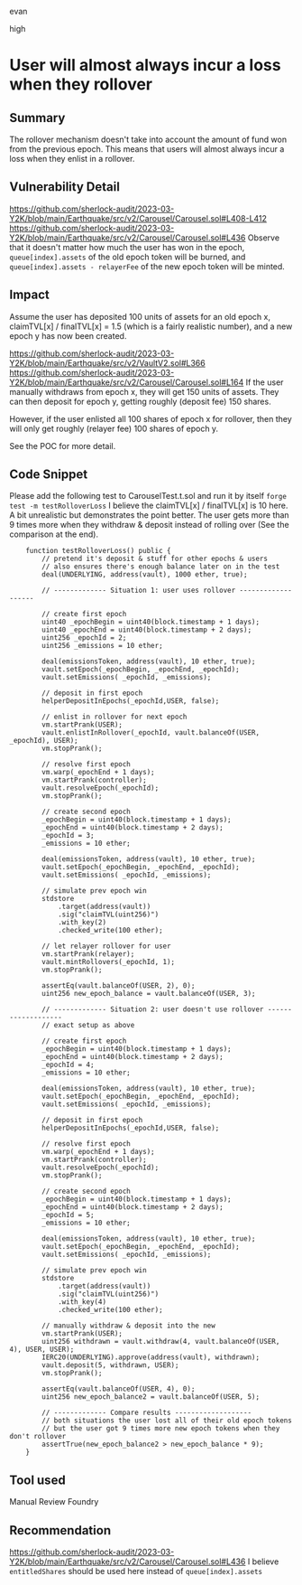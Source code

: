 evan

high

# User will almost always incur a loss when they rollover

## Summary
The rollover mechanism doesn't take into account the amount of fund won from the previous epoch. This means that users will almost always incur a loss when they enlist in a rollover.

## Vulnerability Detail

https://github.com/sherlock-audit/2023-03-Y2K/blob/main/Earthquake/src/v2/Carousel/Carousel.sol#L408-L412
https://github.com/sherlock-audit/2023-03-Y2K/blob/main/Earthquake/src/v2/Carousel/Carousel.sol#L436
Observe that it doesn't matter how much the user has won in the epoch, `queue[index].assets` of the old epoch token will be burned, and ` queue[index].assets - relayerFee` of the new epoch token will be minted.

## Impact
Assume the user has deposited 100 units of assets for an old epoch x, claimTVL[x] / finalTVL[x] = 1.5 (which is a fairly realistic number), and a new epoch y has now been created.
 
https://github.com/sherlock-audit/2023-03-Y2K/blob/main/Earthquake/src/v2/VaultV2.sol#L366
https://github.com/sherlock-audit/2023-03-Y2K/blob/main/Earthquake/src/v2/Carousel/Carousel.sol#L164
If the user manually withdraws from epoch x, they will get 150 units of assets. They can then deposit for epoch y, getting roughly (deposit fee) 150 shares.

However, if the user enlisted all 100 shares of epoch x for rollover, then they will only get roughly (relayer fee) 100 shares of epoch y.

See the POC for more detail. 

## Code Snippet
Please add the following test to CarouselTest.t.sol and run it by itself `forge test -m testRolloverLoss`
I believe the claimTVL[x] / finalTVL[x] is 10 here. A bit unrealistic but demonstrates the point better. The user gets more than 9 times more when they withdraw & deposit instead of rolling over (See the comparison at the end).
```solidity
    function testRolloverLoss() public {
        // pretend it's deposit & stuff for other epochs & users
        // also ensures there's enough balance later on in the test
        deal(UNDERLYING, address(vault), 1000 ether, true);

        // ------------- Situation 1: user uses rollover -------------------

        // create first epoch
        uint40 _epochBegin = uint40(block.timestamp + 1 days);
        uint40 _epochEnd = uint40(block.timestamp + 2 days);
        uint256 _epochId = 2;
        uint256 _emissions = 10 ether;

        deal(emissionsToken, address(vault), 10 ether, true);
        vault.setEpoch(_epochBegin, _epochEnd, _epochId);
        vault.setEmissions( _epochId, _emissions);
    
        // deposit in first epoch
        helperDepositInEpochs(_epochId,USER, false);

        // enlist in rollover for next epoch
        vm.startPrank(USER);
        vault.enlistInRollover(_epochId, vault.balanceOf(USER, _epochId), USER);
        vm.stopPrank();

        // resolve first epoch
        vm.warp(_epochEnd + 1 days);
        vm.startPrank(controller);
        vault.resolveEpoch(_epochId);
        vm.stopPrank();

        // create second epoch
        _epochBegin = uint40(block.timestamp + 1 days);
        _epochEnd = uint40(block.timestamp + 2 days);
        _epochId = 3;
        _emissions = 10 ether;

        deal(emissionsToken, address(vault), 10 ether, true);
        vault.setEpoch(_epochBegin, _epochEnd, _epochId);
        vault.setEmissions( _epochId, _emissions);

        // simulate prev epoch win
        stdstore
            .target(address(vault))
            .sig("claimTVL(uint256)")
            .with_key(2)
            .checked_write(100 ether);

        // let relayer rollover for user
        vm.startPrank(relayer);
        vault.mintRollovers(_epochId, 1);
        vm.stopPrank();

        assertEq(vault.balanceOf(USER, 2), 0);
        uint256 new_epoch_balance = vault.balanceOf(USER, 3);

        // ------------- Situation 2: user doesn't use rollover -------------------
        // exact setup as above

        // create first epoch
        _epochBegin = uint40(block.timestamp + 1 days);
        _epochEnd = uint40(block.timestamp + 2 days);
        _epochId = 4;
        _emissions = 10 ether;

        deal(emissionsToken, address(vault), 10 ether, true);
        vault.setEpoch(_epochBegin, _epochEnd, _epochId);
        vault.setEmissions( _epochId, _emissions);
    
        // deposit in first epoch
        helperDepositInEpochs(_epochId,USER, false);

        // resolve first epoch
        vm.warp(_epochEnd + 1 days);
        vm.startPrank(controller);
        vault.resolveEpoch(_epochId);
        vm.stopPrank();

        // create second epoch
        _epochBegin = uint40(block.timestamp + 1 days);
        _epochEnd = uint40(block.timestamp + 2 days);
        _epochId = 5;
        _emissions = 10 ether;

        deal(emissionsToken, address(vault), 10 ether, true);
        vault.setEpoch(_epochBegin, _epochEnd, _epochId);
        vault.setEmissions( _epochId, _emissions);

        // simulate prev epoch win
        stdstore
            .target(address(vault))
            .sig("claimTVL(uint256)")
            .with_key(4)
            .checked_write(100 ether);

        // manually withdraw & deposit into the new
        vm.startPrank(USER);
        uint256 withdrawn = vault.withdraw(4, vault.balanceOf(USER, 4), USER, USER);
        IERC20(UNDERLYING).approve(address(vault), withdrawn);
        vault.deposit(5, withdrawn, USER);
        vm.stopPrank();

        assertEq(vault.balanceOf(USER, 4), 0);
        uint256 new_epoch_balance2 = vault.balanceOf(USER, 5);

        // ------------- Compare results -------------------
        // both situations the user lost all of their old epoch tokens
        // but the user got 9 times more new epoch tokens when they don't rollover
        assertTrue(new_epoch_balance2 > new_epoch_balance * 9);
    }
```


## Tool used

Manual Review
Foundry

## Recommendation
https://github.com/sherlock-audit/2023-03-Y2K/blob/main/Earthquake/src/v2/Carousel/Carousel.sol#L436
I believe `entitledShares` should be used here instead of `queue[index].assets`
